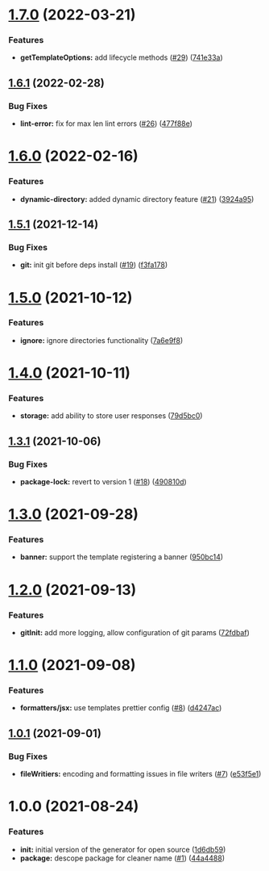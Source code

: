 # [1.7.0](https://github.com/americanexpress/create-using-template/compare/v1.6.1...v1.7.0) (2022-03-21)


### Features

* **getTemplateOptions:** add lifecycle methods ([#29](https://github.com/americanexpress/create-using-template/issues/29)) ([741e33a](https://github.com/americanexpress/create-using-template/commit/741e33a468ae6656f22fc966c2e14498445809ff))

## [1.6.1](https://github.com/americanexpress/create-using-template/compare/v1.6.0...v1.6.1) (2022-02-28)


### Bug Fixes

* **lint-error:** fix for max len lint errors ([#26](https://github.com/americanexpress/create-using-template/issues/26)) ([477f88e](https://github.com/americanexpress/create-using-template/commit/477f88e054abfafa2ac19e3599f4eab87ce96054))

# [1.6.0](https://github.com/americanexpress/create-using-template/compare/v1.5.1...v1.6.0) (2022-02-16)


### Features

* **dynamic-directory:** added dynamic directory feature ([#21](https://github.com/americanexpress/create-using-template/issues/21)) ([3924a95](https://github.com/americanexpress/create-using-template/commit/3924a95b50e02618efefa978b138c97f06db1bdd))

## [1.5.1](https://github.com/americanexpress/create-using-template/compare/v1.5.0...v1.5.1) (2021-12-14)


### Bug Fixes

* **git:** init git before deps install ([#19](https://github.com/americanexpress/create-using-template/issues/19)) ([f3fa178](https://github.com/americanexpress/create-using-template/commit/f3fa1785aeb0cd59634041cbf04bfcc8c7a1b11c))

# [1.5.0](https://github.com/americanexpress/create-using-template/compare/v1.4.0...v1.5.0) (2021-10-12)


### Features

* **ignore:** ignore directories functionality ([7a6e9f8](https://github.com/americanexpress/create-using-template/commit/7a6e9f888128cd32ee4a20b7263c62ab9bb43d55))

# [1.4.0](https://github.com/americanexpress/create-using-template/compare/v1.3.1...v1.4.0) (2021-10-11)


### Features

* **storage:** add ability to store user responses ([79d5bc0](https://github.com/americanexpress/create-using-template/commit/79d5bc078a0359f54a8f7b5e3ccc695b2093aecd))

## [1.3.1](https://github.com/americanexpress/create-using-template/compare/v1.3.0...v1.3.1) (2021-10-06)


### Bug Fixes

* **package-lock:** revert to version 1 ([#18](https://github.com/americanexpress/create-using-template/issues/18)) ([490810d](https://github.com/americanexpress/create-using-template/commit/490810d303243e2bbd7461d575d1e093ab6362fe))

# [1.3.0](https://github.com/americanexpress/create-using-template/compare/v1.2.0...v1.3.0) (2021-09-28)


### Features

* **banner:** support the template registering a banner ([950bc14](https://github.com/americanexpress/create-using-template/commit/950bc14256050dd9805d2bcfae87b0ef1aea2d23))

# [1.2.0](https://github.com/americanexpress/create-using-template/compare/v1.1.0...v1.2.0) (2021-09-13)


### Features

* **gitInit:** add more logging, allow configuration of git params ([72fdbaf](https://github.com/americanexpress/create-using-template/commit/72fdbafa8e8ee75ece2d11e85dc54b67400ec173))

# [1.1.0](https://github.com/americanexpress/create-using-template/compare/v1.0.1...v1.1.0) (2021-09-08)


### Features

* **formatters/jsx:** use templates prettier config ([#8](https://github.com/americanexpress/create-using-template/issues/8)) ([d4247ac](https://github.com/americanexpress/create-using-template/commit/d4247ac7f232a64b3fc9fa47164415f7b6f4736c))

## [1.0.1](https://github.com/americanexpress/create-using-template/compare/v1.0.0...v1.0.1) (2021-09-01)


### Bug Fixes

* **fileWritiers:** encoding and formatting issues in file writers ([#7](https://github.com/americanexpress/create-using-template/issues/7)) ([e53f5e1](https://github.com/americanexpress/create-using-template/commit/e53f5e1b82bfae9f9826f22339cd8e0db81b8d1d))

# 1.0.0 (2021-08-24)


### Features

* **init:** initial version of the generator for open source ([1d6db59](https://github.com/americanexpress/create-using-template/commit/1d6db59205ee113e5a57266cfc718af60a814614))
* **package:** descope package for cleaner name ([#1](https://github.com/americanexpress/create-using-template/issues/1)) ([44a4488](https://github.com/americanexpress/create-using-template/commit/44a448816f9bfa85ce23de011358a872fa03fbff))

